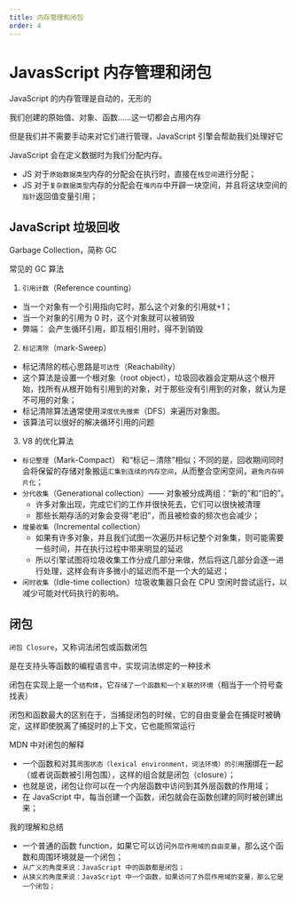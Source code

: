 ```yaml
---
title: 内存管理和闭包
order: 4
---
```


# JavasScript 内存管理和闭包

JavaScript 的内存管理是自动的，无形的

我们创建的原始值、对象、函数……这一切都会占用内存

但是我们并不需要手动来对它们进行管理，JavaScript 引擎会帮助我们处理好它

JavaScript 会在定义数据时为我们分配内存。

- JS 对于`原始数据类型`内存的分配会在执行时，直接在`栈空间`进行分配；
- JS 对于`复杂数据类型`内存的分配会在`堆内存`中开辟一块空间，并且将这块空间的`指针`返回值变量引用；

## JavaScript 垃圾回收

Garbage Collection，简称 GC

常见的 GC 算法

1. `引用计数`（Reference counting）

- 当一个对象有一个引用指向它时，那么这个对象的引用就+1；
- 当一个对象的引用为 0 时，这个对象就可以被销毁
- 弊端： 会产生循环引用，即互相引用时，得不到销毁

2. `标记清除`（mark-Sweep）

- 标记清除的核心思路是`可达性`（Reachability）
- 这个算法是设置一个根对象（root object），垃圾回收器会定期从这个根开始，找所有从根开始有引用到的对象，对于那些没有引用到的对象，就认为是不可用的对象；
- 标记清除算法通常使用`深度优先搜索`（DFS）来遍历对象图。
- 该算法可以很好的解决循环引用的问题

3. V8 的优化算法

- `标记整理`（Mark-Compact） 和“标记－清除”相似；不同的是，回收期间同时会将保留的存储对象搬运`汇集到连续的内存空间`，从而整合空闲空间，`避免内存碎片化`；
- `分代收集`（Generational collection）—— 对象被分成两组：“新的”和“旧的”。
  - 许多对象出现，完成它们的工作并很快死去，它们可以很快被清理
  - 那些长期存活的对象会变得“老旧”，而且被检查的频次也会减少；
- `增量收集`（Incremental collection）
  - 如果有许多对象，并且我们试图一次遍历并标记整个对象集，则可能需要一些时间，并在执行过程中带来明显的延迟
  - 所以引擎试图将垃圾收集工作分成几部分来做，然后将这几部分会逐一进行处理，这样会有许多微小的延迟而不是一个大的延迟；
- `闲时收集`（Idle-time collection）垃圾收集器只会在 CPU 空闲时尝试运行，以减少可能对代码执行的影响。

## 闭包

`闭包 Closure`，又称词法闭包或函数闭包

是在支持头等函数的编程语言中，实现词法绑定的一种技术

闭包在实现上是一个`结构体`，它`存储了一个函数和一个关联的环境`（相当于一个符号查找表）

闭包和函数最大的区别在于，当捕捉闭包的时候，它的自由变量会在捕捉时被确定，这样即使脱离了捕捉时的上下文，它也能照常运行

MDN 中对闭包的解释

- 一个函数和对其`周围状态（lexical environment，词法环境）的引用`捆绑在一起（或者说函数被引用包围），这样的组合就是闭包（closure）；
- 也就是说，闭包让你可以在一个内层函数中访问到其外层函数的作用域；
- 在 JavaScript 中，每当创建一个函数，闭包就会在函数创建的同时被创建出来；

我的理解和总结

- 一个普通的函数 function，如果它可以访问`外层作用域的自由变量`，那么这个函数和周围环境就是一个闭包；
- `从广义的角度来说：JavaScript 中的函数都是闭包；`
- `从狭义的角度来说：JavaScript 中一个函数，如果访问了外层作用域的变量，那么它是一个闭包；`
